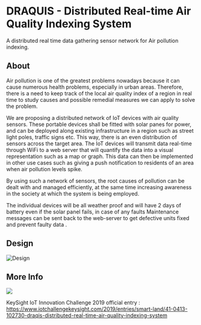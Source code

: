 # DRAQUIS - Distributed Real-time Air Quality Indexing System
A distributed real time data gathering sensor network for Air pollution indexing.

## About
Air pollution is one of the greatest problems nowadays because it can cause numerous health problems, especially in urban areas. Therefore, there is a need to keep track of the local air quality index of a region in real time to study causes and possible remedial measures we can apply to solve the problem.

We are proposing a distributed network of IoT devices with air quality sensors. These portable devices shall be fitted with solar panes for power, and can be deployed along existing infrastructure in a region such as street light poles, traffic signs etc. This way, there is an even distribution of sensors across the target area. The IoT devices will transmit data real-time through WiFi to a web server that will quantify the data into a visual representation such as a map or graph. This data can then be implemented in other use cases such as giving a push notification to residents of an area when air pollution levels spike.

By using such a network of sensors, the root causes of pollution can be dealt with and managed efficiently, at the same time increasing awareness in the society at which the system is being employed.

The individual devices will be all weather proof and will have 2 days of battery even if the solar panel fails, in case of any faults Maintenance messages can be sent back to the web-server to get defective units fixed and prevent faulty data .

## Design

![Design](https://imgur.com/qxZSrmR)

## More Info

[![](https://img.youtube.com/vi/YOUTUBE_VIDEO_ID_HERE/0.jpg)](https://www.youtube.com/watch?v=lh0PZU6hlTk)

KeySight IoT Innovation Challenge 2019 official entry : https://www.iotchallengekeysight.com/2019/entries/smart-land/41-0413-102730-draqis-distributed-real-time-air-quality-indexing-system
